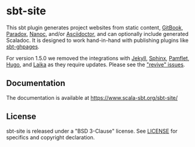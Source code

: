 # sbt-site

This sbt plugin generates project websites from static content, [GitBook], [Paradox], [Nanoc], and/or [Asciidoctor], and can optionally include generated Scaladoc. It is designed to work hand-in-hand with publishing plugins like [sbt-ghpages].

For version 1.5.0 we removed the integrations with [Jekyll], [Sphinx], [Pamflet], [Hugo], and [Laika] as they require updates. Please see the ["revive" issues](https://github.com/sbt/sbt-site/issues?q=is%3Aissue+is%3Aopen+sort%3Aupdated-desc+revive).

## Documentation

The documentation is available at <https://www.scala-sbt.org/sbt-site/>

## License

sbt-site is released under a "BSD 3-Clause" license. See [LICENSE](LICENSE) for specifics and copyright declaration.

[sbt-ghpages]: https://github.com/sbt/sbt-ghpages
[Jekyll]: https://jekyllrb.com
[Pamflet]: http://www.foundweekends.org/pamflet/
[Nanoc]: https://nanoc.ws/
[Asciidoctor]: http://asciidoctor.org
[Sphinx]: http://sphinx-doc.org
[GitBook]: https://www.gitbook.com
[Paradox]: https://github.com/lightbend/paradox
[Hugo]: https://gohugo.io/
[Laika]: https://github.com/planet42/Laika
